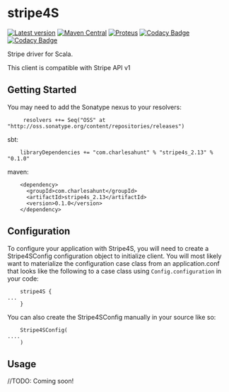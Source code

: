 # stripe4S

[![Latest version](https://index.scala-lang.org/charlesahunt/proteus/proteus/latest.svg)](https://index.scala-lang.org/charlesahunt/stripe4s)
[![Maven Central](https://maven-badges.herokuapp.com/maven-central/com.charlesahunt/proteus_2.13/badge.svg)](https://maven-badges.herokuapp.com/maven-central/com.charlesahunt/stripe4s_2.13)
[![Proteus](https://circleci.com/gh/CharlesAHunt/stripe4s.svg?style=svg)](https://circleci.com/gh/CharlesAHunt/stripe4s)
[![Codacy Badge](https://api.codacy.com/project/badge/Grade/be829fed3c134f8cbf14c60290651d63)](https://www.codacy.com/app/charlesahunt/stripe4s?utm_source=github.com&amp;utm_medium=referral&amp;utm_content=charlesahunt/stripe4s&amp;utm_campaign=Badge_Grade)
[![Codacy Badge](https://api.codacy.com/project/badge/Coverage/be829fed3c134f8cbf14c60290651d63)](https://www.codacy.com/app/charlesahunt/stripe4s?utm_source=github.com&utm_medium=referral&utm_content=charlesahunt/stripe4s&utm_campaign=Badge_Coverage)

Stripe driver for Scala.

This client is compatible with Stripe API v1

## Getting Started

You may need to add the Sonatype nexus to your resolvers:
``` 
     resolvers ++= Seq("OSS" at "http://oss.sonatype.org/content/repositories/releases")
```

sbt:
```
    libraryDependencies += "com.charlesahunt" % "stripe4s_2.13" % "0.1.0"
```

maven:
```
    <dependency>
      <groupId>com.charlesahunt</groupId>
      <artifactId>stripe4s_2.13</artifactId>
      <version>0.1.0</version>
    </dependency>
```

## Configuration

To configure your application with Stripe4S, you will need to create a Stripe4SConfig configuration object to initialize
  client.  You will most likely want to materialize the configuration case class from an application.conf
  that looks like the following to a case class using `Config.configuration` in your code:
```
    stripe4S {
...
    }
```

You can also create the Stripe4SConfig manually in your source like so:

```
    Stripe4SConfig(
....
    )
```

## Usage

//TODO: Coming soon!
